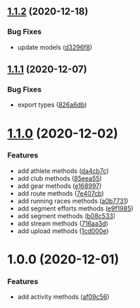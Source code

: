 ## [1.1.2](https://github.com/rfoel/strava/compare/v1.1.1...v1.1.2) (2020-12-18)


### Bug Fixes

* update models ([d3296f8](https://github.com/rfoel/strava/commit/d3296f815c201d1acd21e7948491cf10a41274b0))

## [1.1.1](https://github.com/rfoel/strava/compare/v1.1.0...v1.1.1) (2020-12-07)


### Bug Fixes

* export types ([826a6db](https://github.com/rfoel/strava/commit/826a6db0fcc82151538e389b2c2e2fa2e05af77d))

# [1.1.0](https://github.com/rfoel/strava/compare/v1.0.0...v1.1.0) (2020-12-02)


### Features

* add athlete methods ([da4cb7c](https://github.com/rfoel/strava/commit/da4cb7cb36551b6578c2bd05164e13eb2695d6c0))
* add club methods ([85eea55](https://github.com/rfoel/strava/commit/85eea55559c67ee514092170ae54e70454224e4c))
* add gear methods ([e168997](https://github.com/rfoel/strava/commit/e16899734a9f120f14ca673117d89639ce90104a))
* add route methods ([7e407cb](https://github.com/rfoel/strava/commit/7e407cb1f2173920c5609f74e2827890cfa72e45))
* add running races methods ([a0b7731](https://github.com/rfoel/strava/commit/a0b7731165ba6ba341f7470d6ccfeb1e3dd44faf))
* add segment efforts methods ([e9f1985](https://github.com/rfoel/strava/commit/e9f1985c480df472cc8d068ee880da4604371c68))
* add segment methods ([b08c533](https://github.com/rfoel/strava/commit/b08c53397b2fe4de2465e34ff8a398e4effc8cfd))
* add stream methods ([716aa3d](https://github.com/rfoel/strava/commit/716aa3d4e94b4e6ea05b5f04e4e583d893d37973))
* add upload methods ([1cd000e](https://github.com/rfoel/strava/commit/1cd000e02891dd18862bad27ca35a72ae4e53223))

# 1.0.0 (2020-12-01)


### Features

* add activity methods ([af09c56](https://github.com/rfoel/strava/commit/af09c5654bea052614437662cc3e3216aa87033e))
